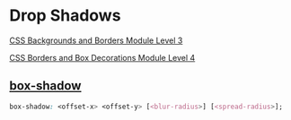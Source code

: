 # Drop Shadows
[CSS Backgrounds and Borders Module Level 3](https://drafts.csswg.org/css-backgrounds-3/#box-shadow)

[CSS Borders and Box Decorations Module Level 4](https://drafts.csswg.org/css-borders-4/#drop-shadows)

## [box-shadow](https://developer.mozilla.org/en-US/docs/Web/CSS/box-shadow)
```css
box-shadow: <offset-x> <offset-y> [<blur-radius>] [<spread-radius>];
```